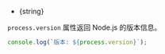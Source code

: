 <!-- YAML
added: v0.1.3
-->

* {string}

`process.version` 属性返回 Node.js 的版本信息。

```js
console.log(`版本: ${process.version}`);
```

